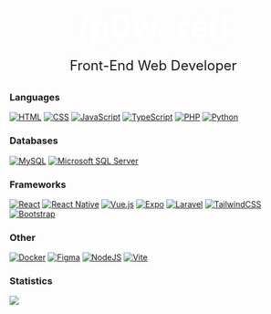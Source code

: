 <h1 style="width: 100%; text-align: center; font-size: 56px; line-height: 30%; color: white; text-shadow: 0 0 25px rgba(253,253,253,0.32)">/p0wered</h1>
<p style="width: 100%; text-align: center; line-height: 180%; font-size: 24px">Front-End Web Developer</p>

### Languages

[![HTML](https://img.shields.io/badge/HTML-%23E34F26.svg?logo=html5&logoColor=white)](#)
[![CSS](https://img.shields.io/badge/CSS-1572B6?logo=css3&logoColor=fff)](#)
[![JavaScript](https://img.shields.io/badge/JavaScript-F7DF1E?logo=javascript&logoColor=000)](#)
[![TypeScript](https://img.shields.io/badge/TypeScript-3178C6?logo=typescript&logoColor=fff)](#)
[![PHP](https://img.shields.io/badge/php-%23777BB4.svg?&logo=php&logoColor=white)](#)
[![Python](https://img.shields.io/badge/Python-3776AB?logo=python&logoColor=fff)](#)

### Databases

[![MySQL](https://img.shields.io/badge/MySQL-4479A1?logo=mysql&logoColor=fff)](#)
[![Microsoft SQL Server](https://custom-icon-badges.demolab.com/badge/Microsoft%20SQL%20Server-CC2927?logo=mssqlserver-white&logoColor=white)](#)

### Frameworks

[![React](https://img.shields.io/badge/React-%2320232a.svg?logo=react&logoColor=%2361DAFB)](#)
[![React Native](https://img.shields.io/badge/React_Native-%2320232a.svg?logo=react&logoColor=%2361DAFB)](#)
[![Vue.js](https://img.shields.io/badge/Vue.js-4FC08D?logo=vuedotjs&logoColor=fff)](#)
[![Expo](https://img.shields.io/badge/Expo-000020?logo=expo&logoColor=fff)](#)
[![Laravel](https://img.shields.io/badge/Laravel-%23FF2D20.svg?logo=laravel&logoColor=white)](#)
[![TailwindCSS](https://img.shields.io/badge/Tailwind%20CSS-%2338B2AC.svg?logo=tailwind-css&logoColor=white)](#)
[![Bootstrap](https://img.shields.io/badge/Bootstrap-7952B3?logo=bootstrap&logoColor=fff)](#)

### Other

[![Docker](https://img.shields.io/badge/Docker-2496ED?logo=docker&logoColor=fff)](#)
[![Figma](https://img.shields.io/badge/Figma-F24E1E?logo=figma&logoColor=white)](#)
[![NodeJS](https://img.shields.io/badge/Node.js-6DA55F?logo=node.js&logoColor=white)](#)
[![Vite](https://img.shields.io/badge/Vite-646CFF?logo=vite&logoColor=fff)](#)

### Statistics
<a><img src="https://github-readme-stats.vercel.app/api/top-langs/?username=p0wered&layout=donut-vertical&title_color=2DA44E&text_color=c9c9c9&bg_color=0d1117&border_color=3d444d"/></a>
